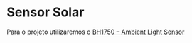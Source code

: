# Sensor Solar

Para o projeto utilizaremos o [BH1750 – Ambient Light Sensor](https://components101.com/sensors/bh1750-ambient-light-sensor)